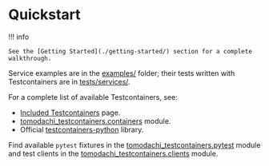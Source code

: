 # Quickstart

!!! info

    See the [Getting Started](./getting-started/) section for a complete walkthrough.

Service examples are in the [examples/](https://github.com/filipsnastins/tomodachi-testcontainers/tree/main/examples) folder;
their tests written with Testcontainers are in [tests/services/](https://github.com/filipsnastins/tomodachi-testcontainers/tree/main/tests/services).

For a complete list of available Testcontainers, see:

- [Included Testcontainers](./included-testcontainers.md) page.
- [tomodachi_testcontainers.containers](https://github.com/filipsnastins/tomodachi-testcontainers/blob/main/src/tomodachi_testcontainers/containers) module.
- Official [testcontainers-python](https://github.com/testcontainers/testcontainers-python) library.

Find available `pytest` fixtures in the [tomodachi_testcontainers.pytest](https://github.com/filipsnastins/tomodachi-testcontainers/tree/main/src/tomodachi_testcontainers/pytest) module
and test clients in the [tomodachi_testcontainers.clients](https://github.com/filipsnastins/tomodachi-testcontainers/tree/main/src/tomodachi_testcontainers/clients) module.
